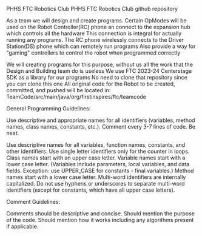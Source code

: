 PHHS FTC Robotics Club PHHS FTC Robotics Club github repository

As a team we will design and create programs. Certain OpModes will be used on the Robot Controller(RC) phone an connect to the expansion hub which controls all the hardware
This connection is integral for actually running any programs.
The RC phone wirelessly connects to the Driver Station(DS) phone which can remotely run programs
Also provide a way for "gaming" controllers to control the robot when programmed correctly

We will creating programs for this purpose, without us all the work that the Design and Building team do is useless
We use FTC 2023-24 Centerstage SDK as a library for our programs
No need to clone that repository since you can clone this one
All original code for the Robot to be created, committed, and pushed will be located in: TeamCode/src/main/java/org/firstinspires/ftc/teamcode

General Programming Guidelines:

Use descriptive and appropriate names for all identifiers (variables, method names, class names, constants, etc.).
Comment every 3-7 lines of code.
Be neat.

Use descriptive names for all variables, function names, constants, and other identifiers.
Use single letter identifiers only for the counter in loops.
Class names start with an upper case letter.
Variable names start with a lower case letter. (Variables include parameters, local variables, and data fields. Exception: use UPPER_CASE for constants - final variables.)
Method names start with a lower case letter.
Multi-word identifiers are internally capitalized.
Do not use hyphens or underscores to separate multi-word identifiers (except for constants, which have all upper case letters).

Comment Guidelines:

Comments should be descriptive and concise. 
Should mention the purpose of the code.
Should mention how it works including any algorithms present if applicable.
